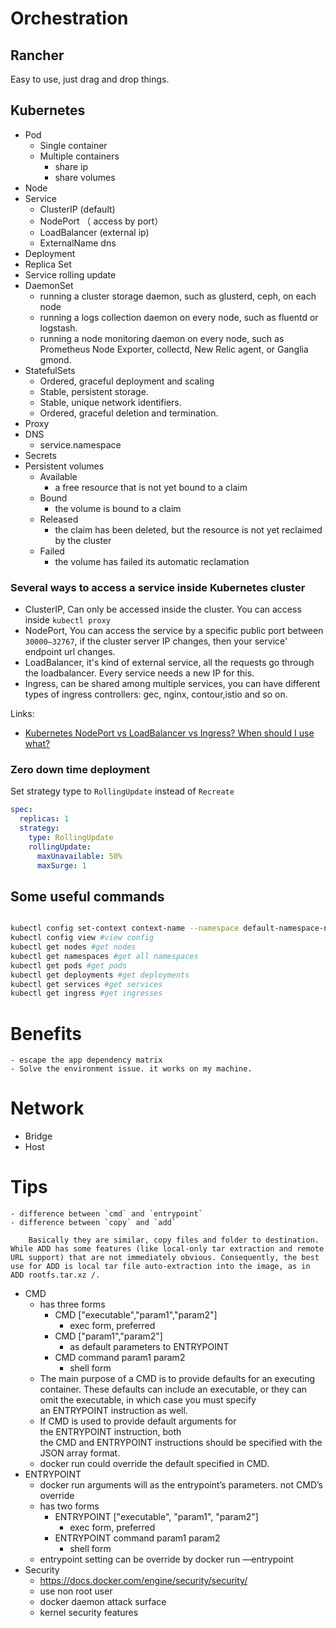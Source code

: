 # Orchestration

## Rancher

Easy to use, just drag and drop things.
## Kubernetes

- Pod
    - Single container
    - Multiple containers
        - share ip
        - share volumes
- Node
- Service
    - ClusterIP (default)
    - NodePort （ access by port）
    - LoadBalancer (external ip)
    - ExternalName dns
- Deployment
- Replica Set
- Service rolling update
- DaemonSet
    - running a cluster storage daemon, such as glusterd, ceph, on each node
    - running a logs collection daemon on every node, such as fluentd or logstash.
    - running a node monitoring daemon on every node, such as Prometheus Node Exporter, collectd, New Relic agent, or Ganglia gmond.
- StatefulSets
    - Ordered, graceful deployment and scaling
    - Stable, persistent storage.
    - Stable, unique network identifiers.
    - Ordered, graceful deletion and termination.
- Proxy
- DNS
    - service.namespace
- Secrets
- Persistent volumes
    - Available
        - a free resource that is not yet bound to a claim
    - Bound
        -  the volume is bound to a claim
    - Released
        - the claim has been deleted, but the resource is not yet reclaimed by the cluster
    - Failed
        - the volume has failed its automatic reclamation

### Several ways to access a service inside Kubernetes cluster
* ClusterIP, Can only be accessed inside the cluster. You can access inside `kubectl proxy`
* NodePort, You can access the service by a specific public port between `30000–32767`, if the cluster server IP changes, then your service' endpoint url changes.
* LoadBalancer, it's kind of external service, all the requests go through the loadbalancer. Every service needs a new IP for this.
* Ingress, can be shared among multiple services, you can have different types of ingress controllers: gec, nginx, contour,istio and so on.

Links:
* [Kubernetes NodePort vs LoadBalancer vs Ingress? When should I use what?](https://medium.com/google-cloud/kubernetes-nodeport-vs-loadbalancer-vs-ingress-when-should-i-use-what-922f010849e0)

### Zero down time deployment
Set strategy type to `RollingUpdate` instead of `Recreate`
```yaml
spec:
  replicas: 1
  strategy:
    type: RollingUpdate
    rollingUpdate:
      maxUnavailable: 50%
      maxSurge: 1
```
## Some useful commands

```bash

kubectl config set-context context-name --namespace default-namespace-name #default active context
kubectl config view #view config
kubectl get nodes #get nodes
kubectl get namespaces #get all namespaces
kubectl get pods #get pods
kubectl get deployments #get deployments
kubectl get services #get services
kubectl get ingress #get ingresses

```

# Benefits

	- escape the app dependency matrix
	- Solve the environment issue. it works on my machine.
# Network

- Bridge
- Host

# Tips

	- difference between `cmd` and `entrypoint`
	- difference between `copy` and `add`

        Basically they are similar, copy files and folder to destination. While ADD has some features (like local-only tar extraction and remote URL support) that are not immediately obvious. Consequently, the best use for ADD is local tar file auto-extraction into the image, as in ADD rootfs.tar.xz /.
- CMD
	- has three forms
		- CMD ["executable","param1","param2"]
			- exec form, preferred
		- CMD ["param1","param2"]
			- as default parameters to ENTRYPOINT
		- CMD command param1 param2
			- shell form
	- The main purpose of a CMD is to provide defaults for an executing container. These defaults can include an executable, or they can omit the executable, in which case you must specify an ENTRYPOINT instruction as well.
	- If CMD is used to provide default arguments for the ENTRYPOINT instruction, both the CMD and ENTRYPOINT instructions should be specified with the JSON array format.
	- docker run could override the default specified in CMD.
- ENTRYPOINT
	- docker run arguments will as the entrypoint’s parameters. not CMD’s override
	- has two forms
		- ENTRYPOINT ["executable", "param1", "param2"]
			- exec form, preferred
		- ENTRYPOINT command param1 param2
			- shell form
	- entrypoint setting can be override by docker run —entrypoint
- Security
	- https://docs.docker.com/engine/security/security/
	- use non root user
	- docker daemon attack surface
	- kernel security features
